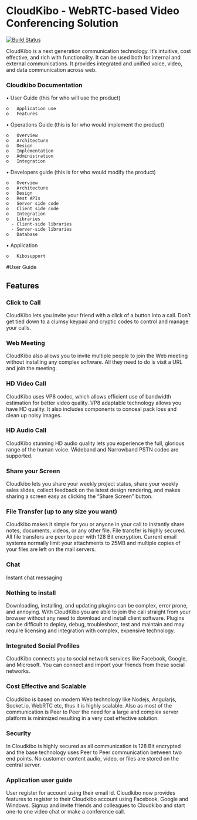 # CloudKibo - WebRTC-based Video Conferencing Solution  

[![Build Status](https://api.shippable.com/projects/550a83015ab6cc1352a4c97c/badge?branchName=master)](https://app.shippable.com/projects/550a83015ab6cc1352a4c97c/builds/latest)   
      
    
   

CloudKibo is a next generation communication technology. It’s intuitive, cost effective, and rich with functionality. It can be used both for internal and external communications. It provides integrated and unified voice, video, and data communication across web.

### Cloudkibo Documentation 
•	User Guide (this for who will use the product)

    o	Application use
    o	Features
•	Operations Guide (this is for who would implement the product)

    o	Overview
    o	Architecture
    o	Design
    o	Implementation 
    o	Administration
    o	Integration
•	Developers guide (this is for who would modify the product)

    o	Overview
    o	Architecture
    o	Design
    o	Rest APIs
    o	Server side code
    o	Client side code
    o	Integration
    o	Libraries
      -	Client-side libraries 
      -	Server-side libraries
    o	Database
•	Application

    o	Kibosupport


#User Guide
## Features
### Click to Call
CloudKibo lets you invite your friend with a click of a button into a call. Don’t get tied down to a clumsy keypad and cryptic codes to control and manage your calls.
### Web Meeting
CloudKibo also allows you to invite multiple people to join the Web meeting without installing any complex software. All they need to do is visit a URL and join the meeting.
### HD Video Call
CloudKibo uses VP8 codec, which allows efficient use of bandwidth estimation for better video quality. VP8 adaptable technology allows you have HD quality. It also includes components to conceal pack loss and clean up noisy images.  
### HD Audio Call
CloudKibo stunning HD audio quality lets you experience the full, glorious range of the human voice. Wideband and Narrowband PSTN codec are supported. 
### Share your Screen
Cloudkibo lets you share your weekly project status, share your weekly sales slides, collect feedback on the latest design rendering, and makes sharing a screen easy as clicking the “Share Screen” button.
### File Transfer (up to any size you want)
Cloudkibo makes it simple for you or anyone in your call to instantly share notes, documents, videos, or any other file. File transfer is highly secured. All file transfers are peer to peer with 128 Bit encryption. Current email systems normally limit your attachments to 25MB and multiple copies of your files are left on the mail servers.  
### Chat
Instant chat messaging
### Nothing to install
Downloading, installing, and updating plugins can be complex, error prone, and annoying. With CloudKibo you are able to join the call straight from your browser without any need to download and install client software. Plugins can be difficult to deploy, debug, troubleshoot, test and maintain and may require licensing and integration with complex, expensive technology.
### Integrated Social Profiles
CloudKibo connects you to social network services like Facebook, Google, and Microsoft. You can connect and import your friends from these social networks.
### Cost Effective and Scalable
Cloudkibo is based on modern Web technology like Nodejs, Angularjs, Socket.io, WebRTC etc, thus it is highly scalable. Also as most of the communication is Peer to Peer the need for a large and complex server platform is minimized resulting in a very cost effective solution. 
### Security
In Cloudkibo is highly secured as all communication is 128 Bit encrypted and the base technology uses Peer to Peer communication between two end points. No customer content audio, video, or files are stored on the central server. 
### Application user guide
User register for account using their email id. Cloudkibo now provides features to register to their Cloudkibo account using Facebook, Google and Windows.
Signup and invite friends and colleagues to Cloudkibo and start one-to one video chat or make a conference call. 

